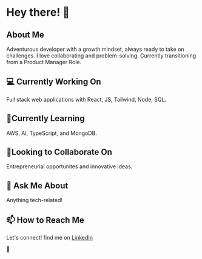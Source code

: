 # Hey there! 👋

## About Me
Adventurous developer with a growth mindset, always ready to take on challenges. I love collaborating and problem-solving. Currently transitioning from a Product Manager Role.

## 💻 Currently Working On
Full stack web applications with React, JS, Tailwind, Node, SQL. 

## 🧐Currently Learning
AWS, AI, TypeScript, and MongoDB. 

## 🤝Looking to Collaborate On
Entrepreneurial opportunites and innovative ideas. 

## 💬 Ask Me About
Anything tech-related!

## 📫 How to Reach Me
Let's connect! find me on [LinkedIn](https://www.linkedin.com/in/mel-saffold-48b71745/)

🚀
